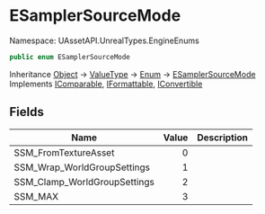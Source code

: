 # ESamplerSourceMode

Namespace: UAssetAPI.UnrealTypes.EngineEnums

```csharp
public enum ESamplerSourceMode
```

Inheritance [Object](https://docs.microsoft.com/en-us/dotnet/api/system.object) → [ValueType](https://docs.microsoft.com/en-us/dotnet/api/system.valuetype) → [Enum](https://docs.microsoft.com/en-us/dotnet/api/system.enum) → [ESamplerSourceMode](./uassetapi.unrealtypes.engineenums.esamplersourcemode.md)<br>
Implements [IComparable](https://docs.microsoft.com/en-us/dotnet/api/system.icomparable), [IFormattable](https://docs.microsoft.com/en-us/dotnet/api/system.iformattable), [IConvertible](https://docs.microsoft.com/en-us/dotnet/api/system.iconvertible)

## Fields

| Name | Value | Description |
| --- | --: | --- |
| SSM_FromTextureAsset | 0 |  |
| SSM_Wrap_WorldGroupSettings | 1 |  |
| SSM_Clamp_WorldGroupSettings | 2 |  |
| SSM_MAX | 3 |  |
